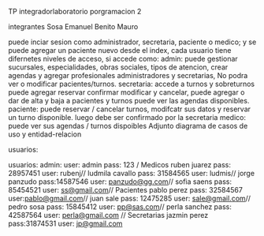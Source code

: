 
TP integradorlaboratorio porgramacion 2 

integrantes 
Sosa Emanuel
Benito Mauro

puede inciar sesion como administrador, secretaria,  paciente o medico; y se puede agregar un paciente nuevo desde el index, cada usuario tiene difernetes niveles de acceso,
si accede como:
admin: puede gestionar sucursales, especialidades, obras sociales, tipos de atencion, crear agendas y agregar profesionales administradores y secretarias, No podra ver o modificar pacientes/turnos.
secretaria: accede a  turnos y sobreturnos puede agregar reservar confirmar  modificar y cancelar, puede agregar o dar de alta y baja a pacientes y turnos puede ver las agendas disponibles.
paciente: puede reservar / cancelar turnos, modifcatr sus datos y reservar un turno disponible. luego debe ser confirmado por la secretaria
medico: puede ver sus agendas / turnos dispoibles
Adjunto diagrama de casos de uso y entidad-relacion

usuarios:

usuarios:
admin:
user: admin
pass: 123 /
Medicos
ruben juarez 
pass: 28957451 
user: rubenj//
ludmila cavallo 
pass: 31584565 
user: ludmis//
jorge panzudo 
pass:14587546 
user: panzudo@gg.com//
sofia saens
pass: 85454521 
user: ss@gmail.com//
Pacientes
pablo perez 
pass: 32584567 
user:pablo@gmail.com//
juan sale 
pass: 12475285 
user: sale@gmail.com//
pedro sosa 
pass: 15845412 
user: pp@sas.com//
perla sanchez 
pass: 42587564 
user: perla@gmail.com //
Secretarias
jazmin perez 
pass:31874531 
user: jp@gmail.com
